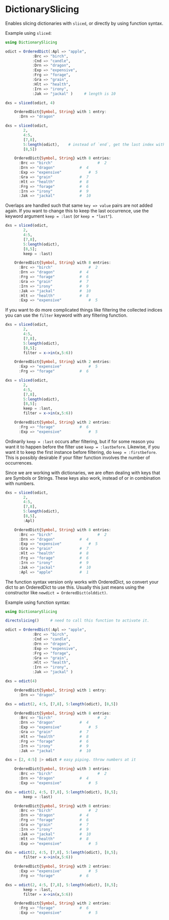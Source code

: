 # DictionarySlicing

Enables slicing dictionaries with `sliced`, or directly by using function syntax.

Example using `sliced`:
```julia
using DictionarySlicing

odict = OrderedDict(:Apl => "apple",
		    :Brc => "birch",
		    :Cnd => "candle",
		    :Drn => "dragon",
		    :Exp => "expensive",
		    :Frg => "forage",
		    :Gra => "grain",
		    :Hlt => "health",
		    :Irn => "irony",
		    :Jak => "jackal" )     # length is 10

dxs = sliced(odict, 4)

	OrderedDict{Symbol, String} with 1 entry:
	  :Drn => "dragon"

dxs = sliced(odict,
		2,
		4:5,
		[7,8],
		5:length(odict),	# instead of `end`, get the last index with `length`
		[8,5])  

	OrderedDict{Symbol, String} with 8 entries:
	  :Brc => "birch"           		 #  2
	  :Drn => "dragon"			 #  4
	  :Exp => "expensive"		 	 #  5
	  :Gra => "grain"  			 #  7
	  :Hlt => "health"			 #  8
	  :Frg => "forage"			 #  6
	  :Irn => "irony"			 #  9
	  :Jak => "jackal"			 #  10
```
Overlaps are handled such that same `key => value` pairs are not added again. If you want to change this to keep the last occurrence, use the keyword argument `keep = :last` (or `keep = "last"`).
```julia
dxs = sliced(odict,
		2,
		4:5,
		[7,8],
		5:length(odict),
		[8,5];
		keep = :last)

	OrderedDict{Symbol, String} with 8 entries:
	  :Brc => "birch"		    	 #  2
	  :Drn => "dragon"			 #  4
	  :Frg => "forage"			 #  6
	  :Gra => "grain"			 #  7
	  :Irn => "irony"			 #  9
	  :Jak => "jackal"			 #  10
	  :Hlt => "health"			 #  8
	  :Exp => "expensive"			 #  5
```
If you want to do more complicated things like filtering the collected indices you can use the `filter` keyword with any filtering function.
```julia
dxs = sliced(odict,
		2,
		4:5,
		[7,8],
		5:length(odict),
		[8,5];
		filter = x->in(x,5:6))

	OrderedDict{Symbol, String} with 2 entries:
	  :Exp => "expensive"			 #  5
	  :Frg => "forage"			 #  6

dxs = sliced(odict,
		2,
		4:5,
		[7,8],
		5:length(odict),
		[8,5];
		keep = :last,
		filter = x->in(x,5:6))

	OrderedDict{Symbol, String} with 2 entries:
	  :Frg => "forage"			 #  6
	  :Exp => "expensive"		 	 #  5
```
Ordinarily `keep = :last` occurs after filtering, but if for some reason you want it to happen before the filter use `keep = :lastbefore`. Likewise, if you want it to keep the first instance before filtering, do `keep = :firstbefore`. This is possibly desirable if your filter function involves the number of occurrences.

Since we are working with dictionaries, we are often dealing with keys that are Symbols or Strings. These keys also work, instead of or in combination with numbers.

```julia
dxs = sliced(odict,
		2,
		4:5,
		[7,8],
		5:length(odict),
		[8,5],
		:Apl) 

	OrderedDict{Symbol, String} with 8 entries:
	  :Brc => "birch"           		 #  2
	  :Drn => "dragon"			 #  4
	  :Exp => "expensive"		 	 #  5
	  :Gra => "grain"  			 #  7
	  :Hlt => "health"			 #  8
	  :Frg => "forage"			 #  6
	  :Irn => "irony"			 #  9
	  :Jak => "jackal"			 #  10
	  :Apl => "apple"			 #  1
```


The function syntax version only works with OrderedDict, so convert your dict to an OrderedDict to use this.
Usually this just means using the constructor like `newdict = OrderedDict(olddict)`.

Example using function syntax:
```julia
using DictionarySlicing

directslicing()		# need to call this function to activate it.

odict = OrderedDict(:Apl => "apple",
		    :Brc => "birch",
		    :Cnd => "candle",
		    :Drn => "dragon",
		    :Exp => "expensive",
		    :Frg => "forage",
		    :Gra => "grain",
		    :Hlt => "health",
		    :Irn => "irony",
		    :Jak => "jackal" )

dxs = odict(4)

	OrderedDict{Symbol, String} with 1 entry:
	  :Drn => "dragon"

dxs = odict(2, 4:5, [7,8], 5:length(odict), [8,5])

	OrderedDict{Symbol, String} with 8 entries:
	  :Brc => "birch"           		 #  2
	  :Drn => "dragon"			 #  4
	  :Exp => "expensive"		 	 #  5
	  :Gra => "grain"  			 #  7
	  :Hlt => "health"			 #  8
	  :Frg => "forage"			 #  6
	  :Irn => "irony"			 #  9
	  :Jak => "jackal"			 #  10

dxs = [2, 4:5] |> odict	# easy piping. throw numbers at it

	OrderedDict{Symbol, String} with 3 entries:
	  :Brc => "birch"           		 #  2
	  :Drn => "dragon"			 #  4
	  :Exp => "expensive"		 	 #  5

dxs = odict(2, 4:5, [7,8], 5:length(odict), [8,5];
		keep = :last)

	OrderedDict{Symbol, String} with 8 entries:
	  :Brc => "birch"		    	 #  2
	  :Drn => "dragon"			 #  4
	  :Frg => "forage"			 #  6
	  :Gra => "grain"			 #  7
	  :Irn => "irony"			 #  9
	  :Jak => "jackal"			 #  10
	  :Hlt => "health"			 #  8
	  :Exp => "expensive"			 #  5

dxs = odict(2, 4:5, [7,8], 5:length(odict), [8,5];
		filter = x->in(x,5:6))

	OrderedDict{Symbol, String} with 2 entries:
	  :Exp => "expensive"			 #  5
	  :Frg => "forage"			 #  6

dxs = odict(2, 4:5, [7,8], 5:length(odict), [8,5];
		keep = :last,
		filter = x->in(x,5:6))

	OrderedDict{Symbol, String} with 2 entries:
	  :Frg => "forage"			 #  6
	  :Exp => "expensive"		 	 #  5
```
